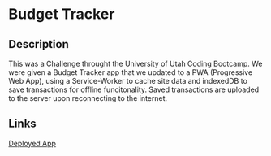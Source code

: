 # Budget Tracker

## Description

This was a Challenge throught the University of Utah Coding Bootcamp. We were given a Budget Tracker app that we updated to a PWA (Progressive Web App), using a Service-Worker to cache site data and indexedDB to save transactions for offline funcitonality. Saved transactions are uploaded to the server upon reconnecting to the internet.

## Links

[Deployed App](https://peaceful-inlet-18623.herokuapp.com/)
